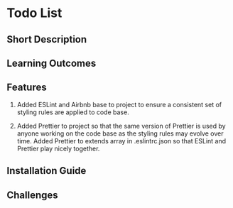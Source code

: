 # Todo List

## Short Description

## Learning Outcomes

## Features

1. Added ESLint and Airbnb base to project to ensure a consistent set of styling rules are applied to code base.

2. Added Prettier to project so that the same version of Prettier is used by anyone working on the code base as the styling rules may evolve over time. Added Prettier to extends array in .eslintrc.json so that ESLint and Prettier play nicely together.

## Installation Guide

## Challenges
